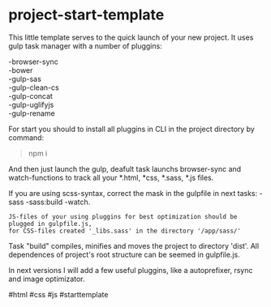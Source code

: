 # project-start-template
This little template serves to the quick launch of your new project. 
It uses gulp task manager with a number of pluggins:

-browser-sync<br>
-bower<br>
-gulp-sas<br> 
-gulp-clean-cs<br> 
-gulp-concat<br>
-gulp-uglifyjs<br>
-gulp-rename<br>

For start you should to install all pluggins in CLI in the project directory 
by command: 
> npm i <br>


And then just launch the gulp, deafult task launchs browser-sync and watch-functions 
to track all your *.html, *css, *.sass, *.js files. 

If you are using scss-syntax, correct the mask in the gulpfile in next tasks: -sass  -sass:build  -watch. 

    JS-files of your using pluggins for best optimization should be plugged in gulpfile.js,
    for CSS-files created '_libs.sass' in the directory '/app/sass/'

Task "build" compiles, minifies and moves the project to directory 'dist'. All dependences of project's root structure can be seemed in gulpfile.js.

In next versions I will add a few useful pluggins, like a autoprefixer, rsync and image optimizator. 


#html #css #js #starttemplate
